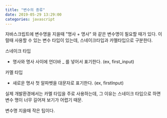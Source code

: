 ```yaml
---
title: "변수의 종류"
date: 2019-05-29 13:29:00
categories: javascript
---
```


자바스크립트에 변수명을 지을때 "명사 + 명사" 와 같은 변수명이 필요할 때가 있다.
이럴때 사용할 수 있는 변수 타입이 있는데, 스네이크타입과 카멜타입으로 구분한다.

스네이크 타입
* 명사와 명사 사이에 언더바 _ 를 넣어서 표기한다.
(ex, first_input)

카멜 타입
* 새로운 명사 첫 알파벳을 대문자로 표기한다.
(ex, firstInput)

실제 개발환경에서는 카멜 타입을 주로 사용하는데, 그 이유는 스네이크 타입으로 하면 변수 명이 너무 길어져 보기가 어렵기 때문.

변수명 지을때 작은 팁이다.
